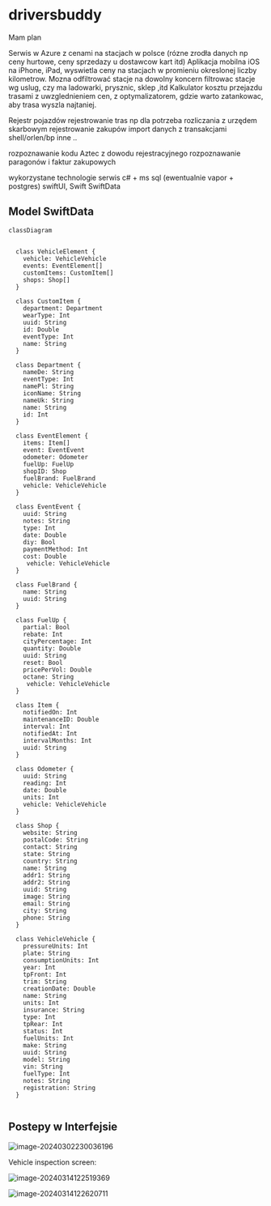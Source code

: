 # driversbuddy

Mam plan

Serwis w Azure z cenami na stacjach w polsce (rózne zrodła danych np ceny hurtowe, ceny sprzedazy u dostawcow kart itd)
Aplikacja mobilna iOS na iPhone, iPad, wyswietla ceny na stacjach w promieniu okreslonej liczby kilometrow.
Mozna odfiltrować stacje na dowolny koncern
filtrowac stacje wg uslug, czy ma ladowarki, prysznic, sklep ,itd
Kalkulator kosztu przejazdu trasami z uwzglednieniem cen, z optymalizatorem, gdzie warto zatankowac, aby trasa wyszla najtaniej.

Rejestr pojazdów
rejestrowanie tras np dla potrzeba rozliczania z urzędem skarbowym
rejestrowanie zakupów
import danych z transakcjami shell/orlen/bp inne ..

rozpoznawanie kodu Aztec z dowodu rejestracyjnego
rozpoznawanie paragonów i faktur zakupowych

wykorzystane technologie serwis c# + ms sql (ewentualnie vapor + postgres)
swiftUI, Swift SwiftData



## Model SwiftData

```mermaid
classDiagram


  class VehicleElement {
    vehicle: VehicleVehicle
    events: EventElement[]
    customItems: CustomItem[]
    shops: Shop[]
  }

  class CustomItem {
    department: Department
    wearType: Int
    uuid: String
    id: Double
    eventType: Int
    name: String
  }

  class Department {
    nameDe: String
    eventType: Int
    namePl: String
    iconName: String
    nameUk: String
    name: String
    id: Int
  }

  class EventElement {
    items: Item[]
    event: EventEvent
    odometer: Odometer
    fuelUp: FuelUp
    shopID: Shop
    fuelBrand: FuelBrand
    vehicle: VehicleVehicle
  }

  class EventEvent {
    uuid: String
    notes: String
    type: Int
    date: Double
    diy: Bool
    paymentMethod: Int
    cost: Double
     vehicle: VehicleVehicle
  }

  class FuelBrand {
    name: String
    uuid: String
  }

  class FuelUp {
    partial: Bool
    rebate: Int
    cityPercentage: Int
    quantity: Double
    uuid: String
    reset: Bool
    pricePerVol: Double
    octane: String
     vehicle: VehicleVehicle
  }

  class Item {
    notifiedOn: Int
    maintenanceID: Double
    interval: Int
    notifiedAt: Int
    intervalMonths: Int
    uuid: String
  }

  class Odometer {
    uuid: String
    reading: Int
    date: Double
    units: Int
    vehicle: VehicleVehicle
  }

  class Shop {
    website: String
    postalCode: String
    contact: String
    state: String
    country: String
    name: String
    addr1: String
    addr2: String
    uuid: String
    image: String
    email: String
    city: String
    phone: String
  }

  class VehicleVehicle {
    pressureUnits: Int
    plate: String
    consumptionUnits: Int
    year: Int
    tpFront: Int
    trim: String
    creationDate: Double
    name: String
    units: Int
    insurance: String
    type: Int
    tpRear: Int
    status: Int
    fuelUnits: Int
    make: String
    uuid: String
    model: String
    vin: String
    fuelType: Int
    notes: String
    registration: String
  }


```







## Postepy w Interfejsie



![image-20240302230036196](image-20240302230036196.png)





Vehicle inspection screen:

![image-20240314122519369](image-20240314122519369.png)

![image-20240314122620711](image-20240314122620711.png)
